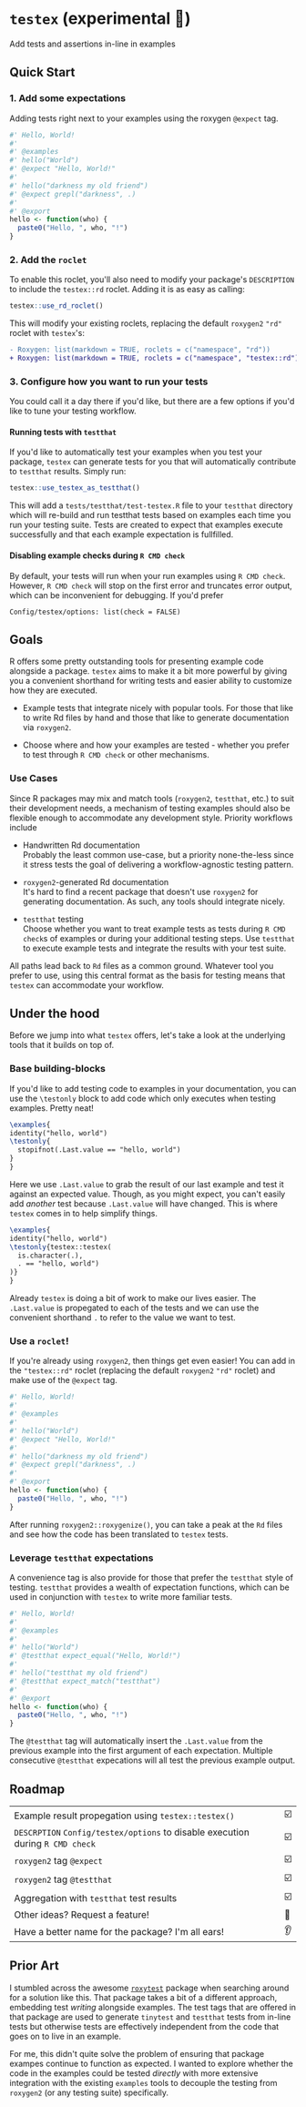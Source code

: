 # `testex` (experimental :construction_worker:)

Add tests and assertions in-line in examples

## Quick Start

### 1. Add some expectations

Adding tests right next to your examples using the roxygen `@expect` tag.

```r
#' Hello, World!
#' 
#' @examples
#' hello("World")
#' @expect "Hello, World!"
#'
#' hello("darkness my old friend")
#' @expect grepl("darkness", .)
#' 
#' @export
hello <- function(who) {
  paste0("Hello, ", who, "!")
}
```

### 2. Add the `roclet`

To enable this roclet, you'll also need to modify your package's `DESCRIPTION`
to include the `testex::rd` roclet. Adding it is as easy as calling:

```r
testex::use_rd_roclet()
```

This will modify your existing roclets, replacing the default `roxygen2` `"rd"`
roclet with `testex`'s:

```diff
- Roxygen: list(markdown = TRUE, roclets = c("namespace", "rd"))
+ Roxygen: list(markdown = TRUE, roclets = c("namespace", "testex::rd"))
```

### 3. Configure how you want to run your tests

You could call it a day there if you'd like, but there are a few options if
you'd like to tune your testing workflow.

#### Running tests with `testthat`

If you'd like to automatically test your examples when you test your package,
`testex` can generate tests for you that will automatically contribute to
`testthat` results. Simply run:

```r
testex::use_testex_as_testthat()
```

This will add a `tests/testthat/test-testex.R` file to your `testthat` directory
which will re-build and run testthat tests based on examples each time you run
your testing suite. Tests are created to expect that examples execute
successfully and that each example expectation is fullfilled. 

#### Disabling example checks during `R CMD check`

By default, your tests will run when your run examples using `R CMD check`.
However, `R CMD check` will stop on the first error and truncates error output,
which can be inconvenient for debugging. If you'd prefer 

```
Config/testex/options: list(check = FALSE)
```

## Goals

R offers some pretty outstanding tools for presenting example code alongside a
package. `testex` aims to make it a bit more powerful by giving you a convenient
shorthand for writing tests and easier ability to customize how they are
executed.

* Example tests that integrate nicely with popular tools. For those that like to
  write Rd files by hand and those that like to generate documentation via
  `roxygen2`.

* Choose where and how your examples are tested - whether you prefer to test
  through `R CMD check` or other mechanisms.

### Use Cases

Since R packages may mix and match tools (`roxygen2`, `testthat`, etc.) to suit
their development needs, a mechanism of testing examples should also be flexible
enough to accommodate any development style. Priority workflows include

* Handwritten Rd documentation  
  Probably the least common use-case, but a priority none-the-less since it
  stress tests the goal of delivering a workflow-agnostic testing pattern.

* `roxygen2`-generated Rd documentation  
  It's hard to find a recent package that doesn't use `roxygen2` for generating
  documentation. As such, any tools should integrate nicely.

* `testthat` testing  
  Choose whether you want to treat example tests as tests during `R CMD check`s
  of examples or during your additional testing steps. Use `testthat` to
  execute example tests and integrate the results with your test suite.

All paths lead back to `Rd` files as a common ground. Whatever tool you prefer
to use, using this central format as the basis for testing means that `testex`
can accommodate your workflow.

## Under the hood

Before we jump into what `testex` offers, let's take a look at the underlying
tools that it builds on top of. 

### Base building-blocks

If you'd like to add testing code to examples in your documentation, you can use
the `\testonly` block to add code which only executes when testing examples.
Pretty neat!

```latex
\examples{
identity("hello, world")
\testonly{
  stopifnot(.Last.value == "hello, world")
}
}
```

Here we use `.Last.value` to grab the result of our last example and test it
against an expected value. Though, as you might expect, you can't easily add
_another_ test because `.Last.value` will have changed. This is where `testex`
comes in to help simplify things.

```latex
\examples{
identity("hello, world")
\testonly{testex::testex(
  is.character(.),
  . == "hello, world")
)}
}
```

Already `testex` is doing a bit of work to make our lives easier. The
`.Last.value` is propegated to each of the tests and we can use the convenient
shorthand `.` to refer to the value we want to test.

### Use a `roclet`!

If you're already using `roxygen2`, then things get even easier! You can add in
the `"testex::rd"` roclet (replacing the default `roxygen2` `"rd"` roclet) and
make use of the `@expect` tag.

```r
#' Hello, World!
#' 
#' @examples
#' 
#' hello("World")
#' @expect "Hello, World!"
#'
#' hello("darkness my old friend")
#' @expect grepl("darkness", .)
#' 
#' @export
hello <- function(who) {
  paste0("Hello, ", who, "!")
}
```

After running `roxygen2::roxygenize()`, you can take a peak at the `Rd` files
and see how the code has been translated to `testex` tests.

### Leverage `testthat` expectations

A convenience tag is also provide for those that prefer the `testthat` style of
testing. `testthat` provides a wealth of expectation functions, which can be used
in conjunction with `testex` to write more familiar tests. 

```r
#' Hello, World!
#' 
#' @examples
#' 
#' hello("World")
#' @testthat expect_equal("Hello, World!")
#'
#' hello("testthat my old friend")
#' @testthat expect_match("testthat")
#' 
#' @export
hello <- function(who) {
  paste0("Hello, ", who, "!")
}
```

The `@testthat` tag will automatically insert the `.Last.value` from the
previous example into the first argument of each expectation. Multiple
consecutive `@testthat` expecations will all test the previous example output.

## Roadmap

|   |   |
|---|---|
| Example result propegation using `testex::testex()`| :ballot_box_with_check: |
| `DESCRPTION` `Config/testex/options` to disable execution during `R CMD check` | :ballot_box_with_check: |
| `roxygen2` tag `@expect` | :ballot_box_with_check: |
| `roxygen2` tag `@testthat` | :ballot_box_with_check: |
| Aggregation with `testthat` test results | :ballot_box_with_check: |
| Other ideas? Request a feature! | :thought_balloon: |
| Have a better name for the package? I'm all ears! | :ear: |

## Prior Art

I stumbled across the awesome [`roxytest`](https://github.com/mikldk/roxytest)
package when searching around for a solution like this. That package takes a bit
of a different approach, embedding test _writing_ alongside examples. The test
tags that are offered in that package are used to generate `tinytest` and
`testthat` tests from in-line tests but otherwise tests are effectively
independent from the code that goes on to live in an example.

For me, this didn't quite solve the problem of ensuring that package exampes
continue to function as expected.  I wanted to explore whether the code in the
examples could be tested _directly_ with more extensive integration with the
existing `examples` tools to decouple the testing from `roxygen2` (or any
testing suite) specifically.
